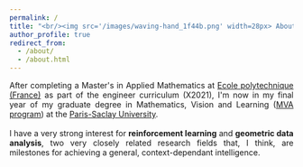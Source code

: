```yaml
---
permalink: /
title: "<br/><img src='/images/waving-hand_1f44b.png' width=28px> About me"
author_profile: true
redirect_from: 
  - /about/
  - /about.html
---
```


<div style="text-align: justify;">
After completing a Master's in Applied Mathematics at <a href="https://www.polytechnique.edu/">Ecole polytechnique (France)</a> as part of the engineer curriculum (X2021), I'm now in my final year of my graduate degree in Mathematics, Vision and Learning (<a href="https://www.master-mva.com/">MVA program</a>) at the <a href="https://www.universite-paris-saclay.fr/en/accueil-english/">Paris-Saclay University</a>.
<br><br>
I have a very strong interest for <b>reinforcement learning</b> and <b>geometric data analysis</b>, two very closely related research fields that, I think, are milestones for achieving a general, context-dependant intelligence. 
</div>